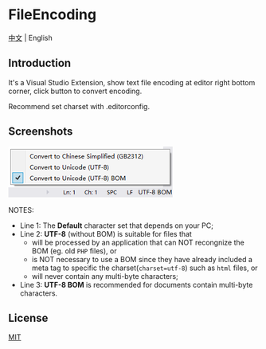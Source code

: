 ﻿# FileEncoding

[中文](./README.zh.md) | English

## Introduction
It's a Visual Studio Extension, show text file encoding at editor right bottom corner, click button to convert encoding.

Recommend set charset with .editorconfig.

## Screenshots

![Preview](docs/screenshots/Preview.png?raw=true "Preview")

NOTES:
- Line 1: The **Default** character set that depends on your PC;
- Line 2: **UTF-8** (without BOM) is suitable for files that
    - will be processed by an application that can NOT recongnize the BOM (eg. old `PHP` files), or 
    - is NOT necessary to use a BOM since they have already included a meta tag to specific the charset(`charset=utf-8`) such as `html` files, or 
    - will never contain any multi-byte characters;
- Line 3: **UTF-8 BOM** is recommended for documents contain multi-byte characters.

## License
[MIT](LICENSE.txt)